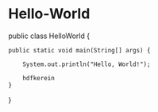 # Hello-World
public class HelloWorld {

    public static void main(String[] args) {
        
        System.out.println("Hello, World!");
        
        hdfkerein
    }

}
